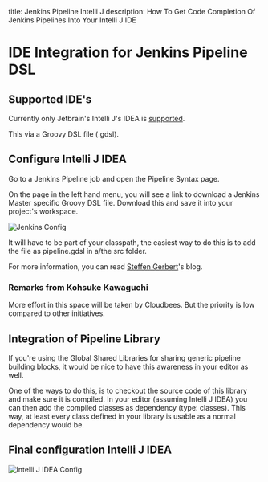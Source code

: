 title: Jenkins Pipeline Intelli J
description: How To Get Code Completion Of Jenkins Pipelines Into Your Intelli J IDE

# IDE Integration for Jenkins Pipeline DSL

## Supported IDE's

Currently only Jetbrain's Intelli J's IDEA is [supported](https://github.com/jenkinsci/job-dsl-plugin/wiki/IDE-Support).

This via a Groovy DSL file (.gdsl).


## Configure Intelli J IDEA

Go to a Jenkins Pipeline job and open the Pipeline Syntax page.

On the page in the left hand menu, you will see a link to download a Jenkins Master specific Groovy DSL file.
Download this and save it into your project's workspace.

![Jenkins Config](../images/jenkins-retrieve-gdsl.png)

It will have to be part of your classpath, the easiest way to do this is to add the file as pipeline.gdsl in a/the src folder.

For more information, you can read [Steffen Gerbert](https://st-g.de/2016/08/jenkins-pipeline-autocompletion-in-intellij)'s blog.

### Remarks from Kohsuke Kawaguchi

More effort in this space will be taken by Cloudbees.
But the priority is low compared to other initiatives.

## Integration of Pipeline Library

If you're using the Global Shared Libraries for sharing generic pipeline building blocks, it would be nice to have this awareness in your editor as well.

One of the ways to do this, is to checkout the source code of this library and make sure it is compiled.
In your editor (assuming Intelli J IDEA) you can then add the compiled classes as dependency (type: classes).
This way, at least every class defined in your library is usable as a normal dependency would be. 

## Final configuration Intelli J IDEA

![Intelli J IDEA Config](../images/intelli-j-pipeline-setup.png)